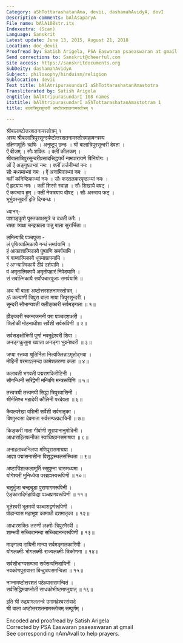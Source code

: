 ```yaml
---
Category: aShTottarashatanAma, devii, dashamahAvidyA, devI
Description-comments: bAlAsaparyA
File name: bAlA108str.itx
Indexextra: (Scan)
Language: Sanskrit
Latest update: June 13, 2015, August 21, 2018
Location: doc_devii
Proofread by: Satish Arigela, PSA Easwaran psaeaswaran at gmail
Send corrections to: Sanskrit@cheerful.com
Site access: https://sanskritdocuments.org
SubDeity: dashamahAvidyA
Subject: philosophy/hinduism/religion
Sublocation: devii
Text title: bAlAtripurasundarI aShTottarashatanAmastotra
Transliterated by: Satish Arigela
engtitle: bAlAtripurasundarI 108 names
itxtitle: bAlAtripurasundarI aShTottarashatanAmastotram 1
title: बालात्रिपुरसुन्दरी अष्टोत्तरशतनामस्तोत्रम् १

---
```

  
 श्रीबालाष्टोत्तरशतनामस्तोत्रम् १   
अस्य श्रीबालात्रिपुरसुन्दर्यष्टोत्तरशतनामस्तोत्रमहामन्त्रस्य  
दक्षिणामूर्तिः ऋषिः । अनुष्टुप् छन्दः । श्री बालात्रिपुरसुन्दरी देवता ।  
ऐं बीजम् । सौः शक्तिः । क्लीं कीलकम् ।  
श्रीबालात्रिपुरसुन्दरीप्रसादसिद्ध्यर्थे नामपारायणे विनियोगः ।  
ओं ऐं अङ्गुष्ठाभ्यां नमः । क्लीं तर्जनीभ्यां नमः ।  
सौः मध्यमाभ्यां नमः । ऐं अनामिकाभ्यां नमः ।  
क्लीं कनिष्ठिकाभ्यां नमः । सौः करतलकरपृष्ठाभ्यां नमः ।  
ऐं हृदयाय नमः । क्लीं शिरसे स्वाहा । सौः शिखायै वषट् ।  
ऐं कवचाय हुम् । क्लीं नेत्रत्रयाय वौषट् । सौः अस्त्राय फट् ।  
भूर्भुवस्सुवरों इति दिग्बन्धः ।  
  
ध्यानम्-  
पाशाङ्कुशे पुस्तकाक्षसूत्रे च दधती करैः ।  
रक्ता त्र्यक्षा चन्द्रफाला पातु बाला सुरार्चिता ॥  
  
लमित्यादि पञ्चपूजा \-  
लं पृथिव्यात्मिकायै गन्धं समर्पयामि ।  
हं आकाशात्मिकायै पुष्पाणि समर्पयामि ।  
यं वाय्वात्मिकायै धूपमाघ्रापयामि ।  
रं अग्न्यात्मिकायै दीपं दर्शयामि ।  
वं अमृतात्मिकायै अमृतोपहारं निवेदयामि ।  
सं सर्वात्मिकायै सर्वोपचारपूजाः समर्पयामि ॥  
  
अथ श्री बाला अष्टोत्तरशतनामस्तोत्रम् ।  
ॐ कल्याणी त्रिपुरा बाला माया त्रिपुरसुन्दरी ।  
सुन्दरी सौभाग्यवती क्लीङ्कारी सर्वमङ्गला ॥ १॥  
  
ह्रीङ्कारी स्कन्दजननी परा पञ्चदशाक्षरी ।  
त्रिलोकी मोहनाधीशा सर्वेशी सर्वरूपिणी ॥ २॥  
  
सर्वसङ्क्षोभिणी पूर्णा नवमुद्रेश्वरी शिवा ।  
अनङ्गकुसुमा ख्याता अनङ्गा भुवनेश्वरी ॥ ३॥  
  
जप्या स्तव्या श्रुतिर्निता नित्यक्लिन्नाऽमृतोद्भवा ।  
मोहिनी परमाऽऽनन्दा कामेशतरुणा कला ॥ ४॥  
  
कलावती भगवती पद्मरागकिरीटिनी ।  
सौगन्धिनी सरिद्वेणी मन्त्रिणि मन्त्ररूपिणि ॥ ५॥  
  
तत्त्वत्रयी तत्त्वमयी सिद्धा त्रिपुरवासिनी ।  
श्रीर्मतिश्च महादेवी कौलिनी परदेवता ॥ ६॥  
  
कैवल्यरेखा वशिनी सर्वेशी सर्वमातृका ।  
विष्णुस्वसा देवमाता सर्वसम्पत्प्रदायिनी ॥ ७॥  
  
किङ्करी माता गीर्वाणी सुरापानानुमोदिनी ।  
आधाराहितपत्नीका स्वाधिष्ठानसमाश्रया ॥ ८॥  
  
अनाहताब्जनिलया मणिपूरासमाश्रया ।  
आज्ञा पद्मासनासीना विशुद्धस्थलसंस्थिता ॥ ९॥  
  
अष्टात्रिंशत्कलामूर्ति स्सुषुम्ना चारुमध्यमा ।  
योगेश्वरी मुनिध्येया परब्रह्मस्वरूपिणी ॥ १०॥  
  
चतुर्भुजा चन्द्रचूडा पुराणागमरूपिनी ।  
ऐङ्कारादिर्महाविद्या पञ्चप्रणवरूपिणी ॥ ११॥  
  
भूतेश्वरी भूतमयी पञ्चाशद्वर्णरूपिणी ।  
षोढान्यास महाभूषा कामाक्षी दशमातृका ॥ १२॥  
  
आधारशक्तिः तरुणी लक्ष्मीः त्रिपुरभैरवी ।  
शाम्भवी सच्चिदानन्दा सच्चिदानन्दरूपिणी ॥ १३॥  
  
माङ्गल्य दायिनी मान्या सर्वमङ्गलकारिणी ।  
योगलक्ष्मीः भोगलक्ष्मीः राज्यलक्ष्मीः त्रिकोणगा ॥ १४॥  
  
सर्वसौभाग्यसम्पन्ना सर्वसम्पत्तिदायिनी ।  
नवकोणपुरावासा बिन्दुत्रयसमन्विता ॥ १५॥  
  
नाम्नामष्टोत्तरशतं पठेन्न्याससमन्वितं ।  
सर्वसिद्धिमवाप्नोती साधकोभीष्टमाप्नुयात् ॥ १६॥  
  
इति श्री रुद्रयामलतन्त्रे उमामहेश्वरसंवादे  
श्री बाला अष्टोत्तरशतनामस्तोत्रम् सम्पूर्णम् ।  
  
  
Encoded and proofread by Satish Arigela  
Corrected by PSA Easwaran psaeaswaran at gmail  
See corresponding nAmAvalI to help prayers.  
  
